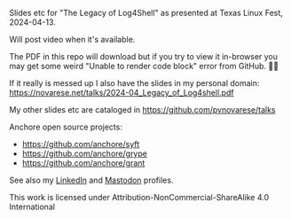 Slides etc for "The Legacy of Log4Shell" as presented at Texas Linux Fest, 2024-04-13.

Will post video when it's available.

The PDF in this repo will download but if you try to view it in-browser you may get some weird "Unable to render code block" error from GitHub. 🤷‍♂️

If it really is messed up I also have the slides in my personal domain: https://novarese.net/talks/2024-04_Legacy_of_Log4shell.pdf

My other slides etc are cataloged in https://github.com/pvnovarese/talks

Anchore open source projects:
* https://github.com/anchore/syft
* https://github.com/anchore/grype 
* https://github.com/anchore/grant 

See also my [LinkedIn](https://www.linkedin.com/in/novarese/) and [Mastodon](https://mas.to/@pvn) profiles.

This work is licensed under Attribution-NonCommercial-ShareAlike 4.0 International
